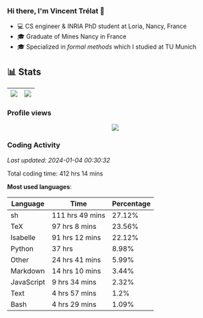 ### Hi there, I'm Vincent Trélat 👋

-   💻 CS engineer & INRIA PhD student at Loria, Nancy, France
-   🎓 Graduate of Mines Nancy in France
-   🎓 Specialized in _formal methods_ which I studied at TU Munich

## 📊 **Stats**

| <img align="center" src="https://readme-stats.clckblog.space/api?username=VTrelat&show_icons=true&include_all_commits=true&theme=tokyonight&hide_border=true" /> | <img align="center" src="https://readme-stats.clckblog.space/api/top-langs/?username=VTrelat&layout=compact&theme=tokyonight&hide_border=true" /> |
| ---------------------------------------------------------------------------------------------------------------------------------------------------------------- | ------------------------------------------------------------------------------------------------------------------------------------------------- |

### Profile views

<p align="center">
 <img src="https://profile-counter.glitch.me/VTrelat/count.svg" />
</p>

<!--automations-->
### Coding Activity
_Last updated: 2024-01-04 00:30:32_

Total coding time: 412 hrs 14 mins

**Most used languages**:

| Language | Time | Percentage |
| ------------- | ------------- | ------------- |
| sh | 111 hrs 49 mins | 27.12% |
| TeX | 97 hrs 8 mins | 23.56% |
| Isabelle | 91 hrs 12 mins | 22.12% |
| Python | 37 hrs | 8.98% |
| Other | 24 hrs 41 mins | 5.99% |
| Markdown | 14 hrs 10 mins | 3.44% |
| JavaScript | 9 hrs 34 mins | 2.32% |
| Text | 4 hrs 57 mins | 1.2% |
| Bash | 4 hrs 29 mins | 1.09% |

